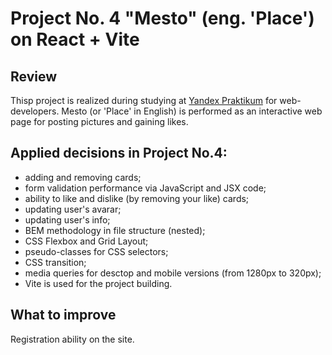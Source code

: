 # Project No. 4 "Mesto" (eng. 'Place') on React + Vite

## Review

Thisp project is realized during studying at [Yandex Praktikum](https://practicum.yandex.ru/) for web-developers.
Mesto (or 'Place' in English) is performed as an interactive web page for posting pictures and gaining likes.

## Applied decisions in Project No.4:

* adding and removing cards;
* form validation performance via JavaScript and JSX code;
* ability to like and dislike (by removing your like) cards;
* updating user's avarar;
* updating user's info;
* BEM methodology in file structure (nested);
* CSS Flexbox and Grid Layout;
* pseudo-classes for CSS selectors;
* CSS transition;
* media queries for desctop and mobile versions (from 1280px to 320px);
* Vite is used for the project building.

## What to improve

Registration ability on the site.